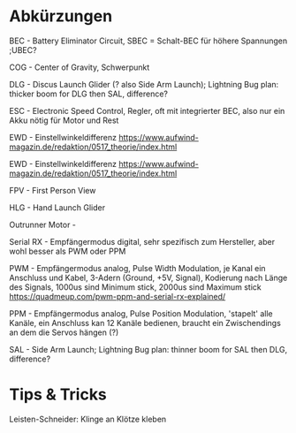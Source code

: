 # Abkürzungen

BEC - Battery Eliminator Circuit, SBEC = Schalt-BEC für höhere Spannungen
;UBEC?

COG - Center of Gravity, Schwerpunkt

DLG - Discus Launch Glider (? also Side Arm Launch); Lightning Bug plan: thicker boom for DLG then SAL, difference?

ESC - Electronic Speed Control, Regler, oft mit integrierter BEC, also nur ein Akku nötig für Motor und Rest

EWD - Einstellwinkeldifferenz <https://www.aufwind-magazin.de/redaktion/0517_theorie/index.html>

EWD - Einstellwinkeldifferenz <https://www.aufwind-magazin.de/redaktion/0517_theorie/index.html>

FPV - First Person View

HLG - Hand Launch Glider

Outrunner Motor - 

Serial RX - Empfängermodus digital, sehr spezifisch zum Hersteller, aber wohl besser als PWM oder PPM 

PWM - Empfängermodus analog, Pulse Width Modulation, je Kanal ein Anschluss und Kabel, 3-Adern (Ground, +5V, Signal), Kodierung nach Länge des Signals, 1000us sind Minimum stick, 2000us sind Maximum stick <https://quadmeup.com/pwm-ppm-and-serial-rx-explained/>

PPM - Empfängermodus analog, Pulse Position Modulation, 'stapelt' alle Kanäle, ein Anschluss kan 12 Kanäle bedienen, braucht ein Zwischendings an dem die Servos hängen (?) 

SAL - Side Arm Launch; Lightning Bug plan: thinner boom for SAL then DLG, difference?

# Tips & Tricks

Leisten-Schneider: Klinge an Klötze kleben
